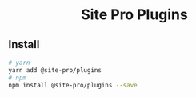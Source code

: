 <h1 align="center">Site Pro Plugins</h1>

## Install

```bash
# yarn
yarn add @site-pro/plugins
# npm
npm install @site-pro/plugins --save
```
